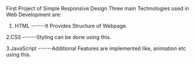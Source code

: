 First Project of Simple Responsive Design 
Three main Technologies used in Web Development are:
  1. HTML
  ------It Provides Structure of Webpage.
  
  2.CSS
  ------Styling can be done using this.
  
  3.JavaScript
  ------Additional Features are implemented like, animation etc using this.
